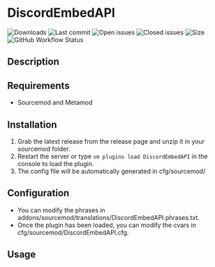 # DiscordEmbedAPI


![Downloads](https://img.shields.io/github/downloads/Sarrus1/DiscordEmbedAPI/total?style=flat-square) ![Last commit](https://img.shields.io/github/last-commit/Sarrus1/DiscordEmbedAPI?style=flat-square) ![Open issues](https://img.shields.io/github/issues/Sarrus1/DiscordEmbedAPI?style=flat-square) ![Closed issues](https://img.shields.io/github/issues-closed/Sarrus1/DiscordEmbedAPI?style=flat-square) ![Size](https://img.shields.io/github/repo-size/Sarrus1/DiscordEmbedAPI?style=flat-square) ![GitHub Workflow Status](https://img.shields.io/github/workflow/status/Sarrus1/DiscordEmbedAPI/Compile%20with%20SourceMod?style=flat-square)

## Description ##


## Requirements ##
- Sourcemod and Metamod


## Installation ##
1. Grab the latest release from the release page and unzip it in your sourcemod folder.
2. Restart the server or type `sm plugins load DiscordEmbedAPI` in the console to load the plugin.
3. The config file will be automatically generated in cfg/sourcemod/

## Configuration ##
- You can modify the phrases in addons/sourcemod/translations/DiscordEmbedAPI.phrases.txt.
- Once the plugin has been loaded, you can modify the cvars in cfg/sourcemod/DiscordEmbedAPI.cfg.


## Usage ##